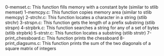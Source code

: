 0-memset.c: This function fills memory with a constant byte (similar to stlib memset)
1-memcpy.c: This function copies memory area (similar to stlib memcpy)
2-strchr.c: This function locates a character in a string (stlib strchr)
3-strspn.c: This function gets the length of a prefix substring (stlib strspn)
4-strpbrk.c: This function searches a string for any of a set of bytes (stlib strpbrk)
5-strstr.c: This function locates a substring (stlib strstr)
7-print_chessboard.c: This function prints the chessboard
8-print_diagsums.c: This function prints the sum of the two diagonals of a square matrix of integers
